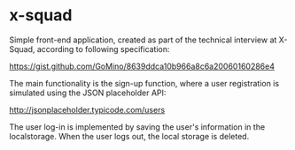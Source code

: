 # x-squad
Simple front-end application, created as part of the technical interview at X-Squad, according to following specification:

https://gist.github.com/GoMino/8639ddca10b966a8c6a20060160286e4

The main functionality is the sign-up function, where a user registration is simulated using the JSON placeholder API:

http://jsonplaceholder.typicode.com/users

The user log-in is implemented by saving the user's information in the localstorage. When the user logs out, the local storage is deleted. 
